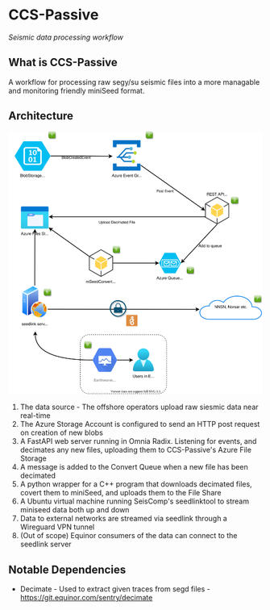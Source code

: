 # CCS-Passive

_Seismic data processing workflow_

## What is CCS-Passive

A workflow for processing raw segy/su seismic files into a more managable and monitoring friendly miniSeed format.

## Architecture

![arc](./architecture.drawio.svg)

1. The data source - The offshore operators upload raw siesmic data near real-time
2. The Azure Storage Account is configured to send an HTTP post request on creation of new blobs
3. A FastAPI web server running in Omnia Radix. Listening for events, and decimates any new files, uploading them to CCS-Passive's Azure File Storage
4. A message is added to the Convert Queue when a new file has been decimated
5. A python wrapper for a C++ program that downloads decimated files, covert them to miniSeed, and uploads them to the File Share
6. A Ubuntu virtual machine running SeisComp's seedlinktool to stream miniseed data both up and down
7. Data to external networks are streamed via seedlink through a Wireguard VPN tunnel
8. (Out of scope) Equinor consumers of the data can connect to the seedlink server

## Notable Dependencies

- Decimate - Used to extract given traces from segd files - https://git.equinor.com/sentry/decimate
